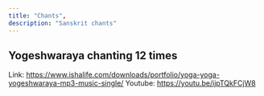 ```yaml
---
title: "Chants",
description: "Sanskrit chants"
---
```


## Yogeshwaraya chanting 12 times

Link: https://www.ishalife.com/downloads/portfolio/yoga-yoga-yogeshwaraya-mp3-music-single/
Youtube: https://youtu.be/ijpTQkFCjW8
